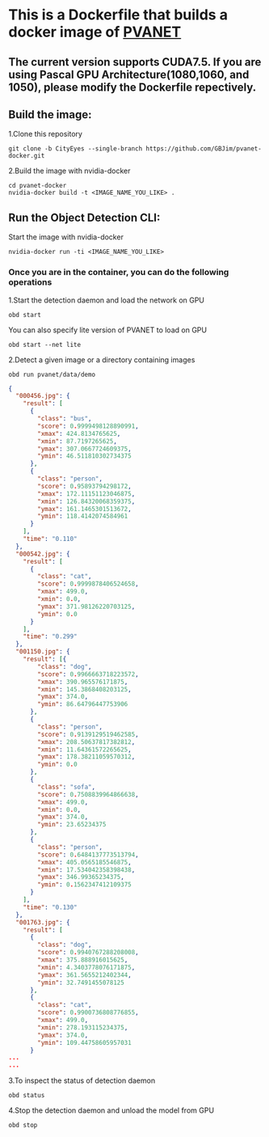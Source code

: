 # This is a Dockerfile that builds a docker image of [PVANET](https://github.com/sanghoon/pva-faster-rcnn)

## The current version supports CUDA7.5. If you are using Pascal GPU Architecture(1080,1060, and 1050), please modify the Dockerfile repectively.

## Build the image:
1.Clone this repository
```Shell
git clone -b CityEyes --single-branch https://github.com/GBJim/pvanet-docker.git
```

2.Build the image with nvidia-docker
```Shell
cd pvanet-docker
nvidia-docker build -t <IMAGE_NAME_YOU_LIKE> .
```

## Run the Object Detection CLI:
Start the image with nvidia-docker
```Shell 
nvidia-docker run -ti <IMAGE_NAME_YOU_LIKE>
```
### Once you are in the container, you can do the following operations
1.Start the detection daemon and load the network on GPU
```Shell 
obd start
```
You can also specify lite version of PVANET to load on GPU
```Shell
obd start --net lite
```

2.Detect a given image or a directory containing images
```Shell 
obd run pvanet/data/demo
```
```Json
{
  "000456.jpg": {
    "result": [
      {
        "class": "bus", 
        "score": 0.9999498128890991, 
        "xmax": 424.8134765625, 
        "xmin": 87.7197265625, 
        "ymax": 307.0667724609375, 
        "ymin": 46.511810302734375
      }, 
      {
        "class": "person", 
        "score": 0.95893794298172, 
        "xmax": 172.11151123046875, 
        "xmin": 126.84320068359375, 
        "ymax": 161.1465301513672, 
        "ymin": 118.4142074584961
      }
    ], 
    "time": "0.110"
  }, 
  "000542.jpg": {
    "result": [
      {
        "class": "cat", 
        "score": 0.9999878406524658, 
        "xmax": 499.0, 
        "xmin": 0.0, 
        "ymax": 371.98126220703125, 
        "ymin": 0.0
      }
    ], 
    "time": "0.299"
  }, 
  "001150.jpg": {
    "result": [{
        "class": "dog", 
        "score": 0.9966663718223572, 
        "xmax": 390.965576171875, 
        "xmin": 145.3868408203125, 
        "ymax": 374.0, 
        "ymin": 86.64796447753906
      }, 
      {
        "class": "person", 
        "score": 0.9139129519462585, 
        "xmax": 208.50637817382812, 
        "xmin": 11.64361572265625, 
        "ymax": 178.38211059570312, 
        "ymin": 0.0
      }, 
      {
        "class": "sofa", 
        "score": 0.7508839964866638, 
        "xmax": 499.0, 
        "xmin": 0.0, 
        "ymax": 374.0, 
        "ymin": 23.65234375
      }, 
      {
        "class": "person", 
        "score": 0.6484137773513794, 
        "xmax": 405.0565185546875, 
        "xmin": 17.534042358398438, 
        "ymax": 346.99365234375, 
        "ymin": 0.1562347412109375
      }
    ], 
    "time": "0.130"
  }, 
  "001763.jpg": {
    "result": [
      {
        "class": "dog", 
        "score": 0.9940767288208008, 
        "xmax": 375.888916015625, 
        "xmin": 4.3403778076171875, 
        "ymax": 361.5655212402344, 
        "ymin": 32.7491455078125
      }, 
      {
        "class": "cat", 
        "score": 0.9900736808776855, 
        "xmax": 499.0, 
        "xmin": 278.193115234375, 
        "ymax": 374.0, 
        "ymin": 109.44758605957031
      }
...
...
```

3.To inspect the status of detection daemon
```Shell
obd status
```

4.Stop the detection daemon and unload the model from GPU
```Shell
obd stop
```

